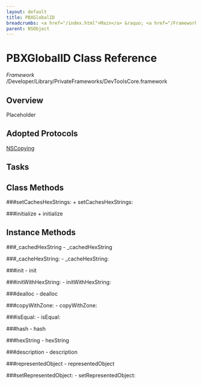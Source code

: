 ```yaml
---
layout: default
title: PBXGlobalID
breadcrumbs: <a href="/index.html">Main</a> &raquo; <a href="/Frameworks.html">Framework</a> &raquo; <a href="/Frameworks/DevToolsCore.html">DevToolsCore</a> &raquo; PBXGlobalID
parent: NSObject 
---
```

# PBXGlobalID Class Reference

*Framework* /Developer/Library/PrivateFrameworks/DevToolsCore.framework

## Overview

Placeholder

## Adopted Protocols

[NSCopying]()

## Tasks

## Class Methods

<a name="+setCachesHexStrings:"></a>
###setCachesHexStrings:
    + setCachesHexStrings:

<a name="+initialize"></a>
###initialize
    + initialize

## Instance Methods

<a name="-_cachedHexString"></a>
###_cachedHexString
    - _cachedHexString

<a name="-_cacheHexString:"></a>
###_cacheHexString:
    - _cacheHexString:

<a name="-init"></a>
###init
    - init

<a name="-initWithHexString:"></a>
###initWithHexString:
    - initWithHexString:

<a name="-dealloc"></a>
###dealloc
    - dealloc

<a name="-copyWithZone:"></a>
###copyWithZone:
    - copyWithZone:

<a name="-isEqual:"></a>
###isEqual:
    - isEqual:

<a name="-hash"></a>
###hash
    - hash

<a name="-hexString"></a>
###hexString
    - hexString

<a name="-description"></a>
###description
    - description

<a name="-representedObject"></a>
###representedObject
    - representedObject

<a name="-setRepresentedObject:"></a>
###setRepresentedObject:
    - setRepresentedObject:

